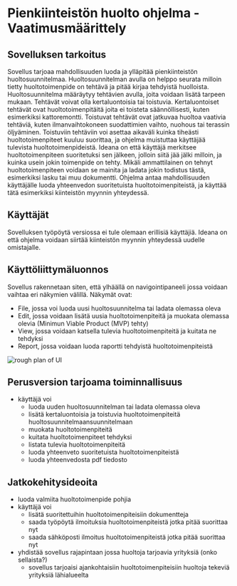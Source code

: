 # Pienkiinteistön huolto ohjelma - Vaatimusmäärittely
## Sovelluksen tarkoitus
Sovellus tarjoaa mahdollisuuden luoda ja ylläpitää pienkiinteistön huoltosuunnitelmaa. Huoltosuunnitelman avulla on helppo seurata milloin tietty huoltotoimenpide on tehtävä
ja pitää kirjaa tehdyistä huolloista. Huoltosuunnitelma määräytyy tehtävien avulla, joita voidaan lisätä tarpeen mukaan.
Tehtävät voivat olla kertaluontoisia tai toistuvia. Kertaluontoiset tehtävät ovat huoltotoimenpitäitä joita ei toisteta säännöllisesti, kuten esimerkiksi kattoremontti. 
Toistuvat tehtävät ovat jatkuvaa huoltoa vaativia tehtäviä, kuten ilmanvaihtokoneen suodattimien vaihto, nuohous tai terassin öljyäminen. Toistuviin tehtäviin voi asettaa aikaväli 
kuinka tiheästi huoltotoimenpiteet kuuluu suorittaa, ja ohjelma muistuttaa käyttäjää tulevista huoltotoimenpideistä. 
Ideana on että käyttäjä merkitsee huoltotoimenpiteen suoritetuksi sen jälkeen, jolloin siitä jää jälki milloin, ja kuinka usein jokin toimenpide on tehty. 
Mikäli ammattilainen on tehnyt huoltotoimenpiteen voidaan se mainita ja ladata jokin todistus tästä, esimerkiksi lasku tai muu dokumentti.
Ohjelma antaa mahdollisuuden käyttäjälle luoda yhteenvedon suoritetuista huoltotoimenpiteistä, ja käyttää tätä esimerkiksi kiinteistön myynnin yhteydessä.

## Käyttäjät
Sovelluksen työpöytä versiossa ei tule olemaan erillisiä käyttäjiä. Ideana on että ohjelma voidaan siirtää kiinteistön myynnin yhteydessä uudelle omistajalle.

## Käyttöliittymäluonnos
Sovellus rakennetaan siten, että ylhäällä on navigointipaneeli jossa voidaan vaihtaa eri näkymien välillä.
Näkymät ovat:
- File, jossa voi luoda uusi huoltosuunnitelma tai ladata olemassa oleva
- Edit, jossa voidaan lisätä uusia huoltotoimenpiteitä ja muokata olemassa olevia (Minimun Viable Product (MVP) tehty)
- View, jossa voidaan katsella tulevia huoltotoimenpiteitä ja kuitata ne tehdyksi
- Report, jossa voidaan luoda raportti tehdyistä huoltotoimenpiteistä

![rough plan of UI](https://github.com/Zatyri/ot-harjoitustyo/blob/master/dokumentaatio/kuvat/roughPlanOfUI.png)


## Perusversion tarjoama toiminnallisuus
- käyttäjä voi 
	- luoda uuden huoltosuunnitelman tai ladata olemassa oleva
	- lisätä kertaluontoisia ja toistuvia huoltotoimenpiteitä huoltosuunnitelmaansuunnitelmaan
	- muokata huoltotoimenpiteitä
	- kuitata huoltotoimenpiteet tehdyksi
	- listata tulevia huoltotoimenpiteitä
	- luoda yhteenveto suoritetuista huoltotoimenpiteistä
	- luoda yhteenvedosta pdf tiedosto

	
## Jatkokehitysideoita
- luoda valmiita huoltotoimenpide pohjia
- käyttäjä voi
	- lisätä suoritettuihin huoltotoimenpiteisiin dokumentteja
	- saada työpöytä ilmoituksia huoltotoimenpiteistä jotka pitää suorittaa nyt
	- saada sähköposti ilmoitus huoltotoimenpiteistä jotka pitää suorittaa nyt
- yhdistää sovellus rajapintaan jossa huoltoja tarjoavia yrityksiä (onko sellaista?)
	- sovellus tarjoaisi ajankohtaisiin huoltotoimenpiteisiin huoltoja tekeviä yrityksiä lähialueelta
